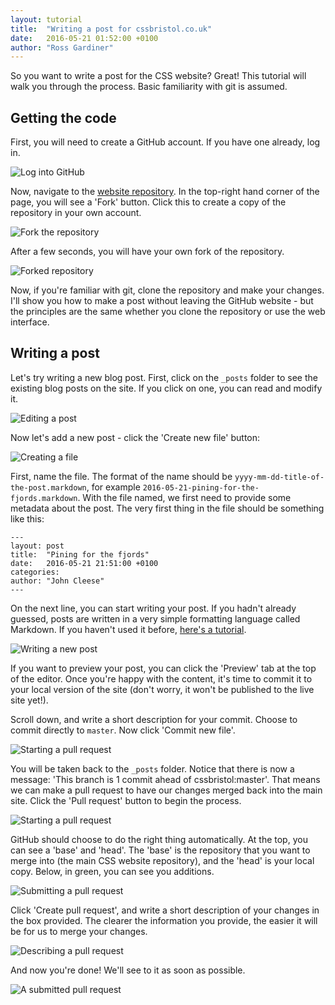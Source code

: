 ```yaml
---
layout: tutorial
title:  "Writing a post for cssbristol.co.uk"
date:   2016-05-21 01:52:00 +0100
author: "Ross Gardiner"
---
```

So you want to write a post for the CSS website? Great! This tutorial will walk you through the process. Basic familiarity with git is assumed.

## Getting the code

First, you will need to create a GitHub account. If you have one already, log in.

![Log into GitHub](/assets/images/contrib/tutorials/post-on-the-site/log-into-github.png)

Now, navigate to the [website repository](https://github.com/cssbristol/cssbristol.github.io). In the top-right hand corner of the page, you will see a 'Fork' button. Click this to create a copy of the repository in your own account.

![Fork the repository](/assets/images/contrib/tutorials/post-on-the-site/fork.png)

After a few seconds, you will have your own fork of the repository.

![Forked repository](/assets/images/contrib/tutorials/post-on-the-site/forked-repo.png)

Now, if you're familiar with git, clone the repository and make your changes. I'll show you how to make a post without leaving the GitHub website - but the principles are the same whether you clone the repository or use the web interface.

## Writing a post

Let's try writing a new blog post. First, click on the `_posts` folder to see the existing blog posts on the site. If you click on one, you can read and modify it.

![Editing a post](/assets/images/contrib/tutorials/post-on-the-site/edit-post.png)

Now let's add a new post - click the 'Create new file' button:

![Creating a file](/assets/images/contrib/tutorials/post-on-the-site/create-file.png)

First, name the file. The format of the name should be `yyyy-mm-dd-title-of-the-post.markdown`, for example `2016-05-21-pining-for-the-fjords.markdown`. With the file named, we first need to provide some metadata about the post. The very first thing in the file should be something like this:

```
---
layout: post
title:  "Pining for the fjords"
date:   2016-05-21 21:51:00 +0100
categories:
author: "John Cleese"
---
```

On the next line, you can start writing your post. If you hadn't already guessed, posts are written in a very simple formatting language called Markdown. If you haven't used it before, [here's a tutorial](http://www.markdowntutorial.com/).

![Writing a new post](/assets/images/contrib/tutorials/post-on-the-site/write-post.png)

If you want to preview your post, you can click the 'Preview' tab at the top of the editor. Once you're happy with the content, it's time to commit it to your local version of the site (don't worry, it won't be published to the live site yet!).

Scroll down, and write a short description for your commit. Choose to commit directly to `master`. Now click 'Commit new file'.

![Starting a pull request](/assets/images/contrib/tutorials/post-on-the-site/commit-master.png)

You will be taken back to the `_posts` folder. Notice that there is now a message: 'This branch is 1 commit ahead of cssbristol:master'. That means we can make a pull request to have our changes merged back into the main site. Click the 'Pull request' button to begin the process.

![Starting a pull request](/assets/images/contrib/tutorials/post-on-the-site/pull-request-button.png)

GitHub should choose to do the right thing automatically. At the top, you can see a 'base' and 'head'. The 'base' is the repository that you want to merge into (the main CSS website repository), and the 'head' is your local copy. Below, in green, you can see you additions.

![Submitting a pull request](/assets/images/contrib/tutorials/post-on-the-site/pull-request.png)

Click 'Create pull request', and write a short description of your changes in the box provided. The clearer the information you provide, the easier it will be for us to merge your changes.

![Describing a pull request](/assets/images/contrib/tutorials/post-on-the-site/pull-request-description.png)

And now you're done! We'll see to it as soon as possible.

![A submitted pull request](/assets/images/contrib/tutorials/post-on-the-site/pull-request-submitted.png)
